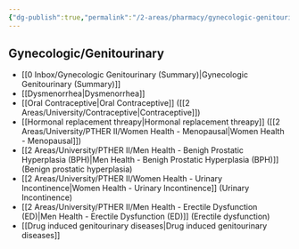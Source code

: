 ```yaml
---
{"dg-publish":true,"permalink":"/2-areas/pharmacy/gynecologic-genitourinary/","created":"2024-03-03T12:18:53.927+07:00","updated":"2025-10-06T19:45:40.672+07:00"}
---
```


## Gynecologic/Genitourinary
- [[0 Inbox/Gynecologic Genitourinary (Summary)\|Gynecologic Genitourinary (Summary)]]
- [[Dysmenorrhea\|Dysmenorrhea]]
- [[Oral Contraceptive\|Oral Contraceptive]] ([[2 Areas/University/Contraceptive\|Contraceptive]])
- [[Hormonal replacement threapy\|Hormonal replacement threapy]] ([[2 Areas/University/PTHER II/Women Health - Menopausal\|Women Health - Menopausal]])
- [[2 Areas/University/PTHER II/Men Health - Benigh Prostatic Hyperplasia (BPH)\|Men Health - Benigh Prostatic Hyperplasia (BPH)]] (Benign prostatic hyperplasia)
- [[2 Areas/University/PTHER II/Women Health - Urinary Incontinence\|Women Health - Urinary Incontinence]] (Urinary Incontinence)
- [[2 Areas/University/PTHER II/Men Health - Erectile Dysfunction (ED)\|Men Health - Erectile Dysfunction (ED)]] (Erectile dysfunction)
- [[Drug induced genitourinary diseases\|Drug induced genitourinary diseases]]